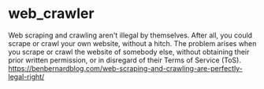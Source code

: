 # web_crawler
Web scraping and crawling aren't illegal by themselves. After all, you could scrape or crawl your own website, without a hitch. The problem arises when you scrape or crawl the website of somebody else, without obtaining their prior written permission, or in disregard of their Terms of Service (ToS).
https://benbernardblog.com/web-scraping-and-crawling-are-perfectly-legal-right/
